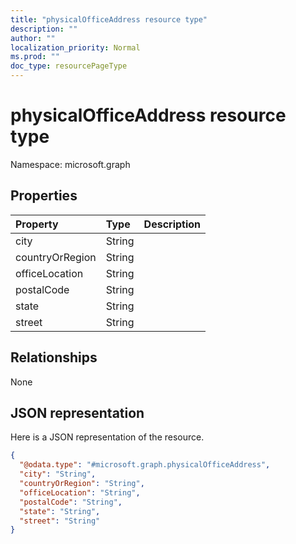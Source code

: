 ```yaml
---
title: "physicalOfficeAddress resource type"
description: ""
author: ""
localization_priority: Normal
ms.prod: ""
doc_type: resourcePageType
---
```


# physicalOfficeAddress resource type


Namespace: microsoft.graph



## Properties
|Property|Type|Description|
|:---|:---|:---|
|city|String||
|countryOrRegion|String||
|officeLocation|String||
|postalCode|String||
|state|String||
|street|String||

## Relationships
None

## JSON representation
Here is a JSON representation of the resource.
<!-- {
  "blockType": "resource",
  "@odata.type": "microsoft.graph.physicalOfficeAddress"
}
-->
``` json
{
  "@odata.type": "#microsoft.graph.physicalOfficeAddress",
  "city": "String",
  "countryOrRegion": "String",
  "officeLocation": "String",
  "postalCode": "String",
  "state": "String",
  "street": "String"
}
```

